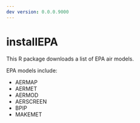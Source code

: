 ```yaml
---  
dev version: 0.0.0.9000  
---  
```


# installEPA

This R package downloads a list of EPA air models.  

EPA models include:  
  
- AERMAP 
- AERMET 
- AERMOD  
- AERSCREEN  
- BPIP
- MAKEMET
